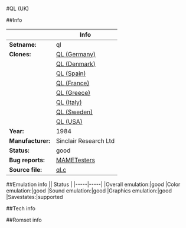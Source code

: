 #QL (UK)

##Info

||Info|
|-----|-----|
|**Setname:**|ql
|**Clones:**|[QL (Germany)](ql_de.md)
||[QL (Denmark)](ql_dk.md)
||[QL (Spain)](ql_es.md)
||[QL (France)](ql_fr.md)
||[QL (Greece)](ql_gr.md)
||[QL (Italy)](ql_it.md)
||[QL (Sweden)](ql_se.md)
||[QL (USA)](ql_us.md)
|**Year:**|1984
|**Manufacturer:**|Sinclair Research Ltd
|**Status:**|good
|**Bug reports:**|[MAMETesters](http://mametesters.org/view_all_set.php?type=1&temporary=y&search=ql.c)
|**Source file:**|[ql.c](https://github.com/mamedev/mame/blob/master/src/mess/drivers/ql.c)

##Emulation info
|| Status |
|-----|-----|
|Overall emulation:|good
|Color emulation:|good
|Sound emulation:|good
|Graphics emulation:|good
|Savestates:|supported

##Tech info

##Romset info

<!--- START OF EDITED COMMENT DO NOT TOUCH TEXT ABOVE-->
